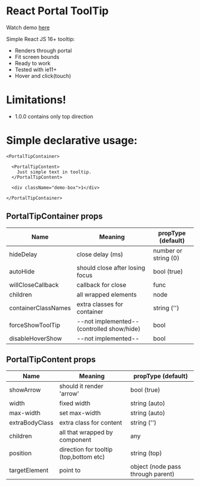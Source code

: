 # React Portal ToolTip

Watch demo [here](https://vadeneev.github.io/ReactPortalToolTip/index.html)

Simple React JS 16+ tooltip:

  - Renders through portal
  - Fit screen bounds
  - Ready to work
  - Tested with ie11+ 
  - Hover and click(touch)

# Limitations!

  - 1.0.0 contains only top direction
  
  
# Simple declarative usage:

```
<PortalTipContainer>

  <PortalTipContent>
    Just simple text in tooltip.
  </PortalTipContent>

  <div className="demo-box">1</div>
  
</PortalTipContainer>
```
## PortalTipContainer props
| Name                |Meaning|propType (default)|
|----------------|-------------------------------|-----------------------------|
|hideDelay| close delay (ms) |number or string (0)
|autoHide| should close after losing focus|bool (true)
|willCloseCallback| callback for close| func
|children|all wrapped elements| node
|containerClassNames|extra classes for container|string ('')
|forceShowToolTip|--not implemented-- (controlled show/hide)|bool
|disableHoverShow| --not implemented--|bool

## PortalTipContent props
| Name                |Meaning|propType (default)|
|----------------|-------------------------------|-----------------------------|
|showArrow			|should it render 'arrow'            |bool (true)            |
|width				|fixed width            |string  (auto)          |
|max-width				|set max-width            |string (auto)           |
|extraBodyClass|extra class for content|string ('')           |
|children|all that wrapped by component|any|
|position|direction for tooltip (top,bottom etc)|string (top)|
|targetElement|point to|object (node pass through parent)|
